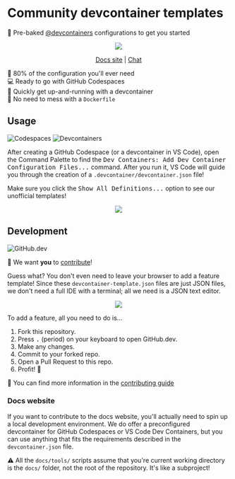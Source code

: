 # Community devcontainer templates

🥧 Pre-baked [@devcontainers] configurations to get you started

<div align="center">

![](https://i.imgur.com/NSfVKbP.png)

<!-- prettier-ignore -->
[Docs site](https://devcontainers-contrib.github.io/templates/)
| [Chat](https://gitter.im/devcontainers-contrib/community)

</div>

🔧 80% of the configuration you'll ever need \
💻 Ready to go with GitHub Codespaces \
🚀 Quickly get up-and-running with a devcontainer \
🐳 No need to mess with a `Dockerfile`

## Usage

![Codespaces](https://img.shields.io/static/v1?style=for-the-badge&message=Codespaces&color=181717&logo=GitHub&logoColor=FFFFFF&label=)
![Devcontainers](https://img.shields.io/static/v1?style=for-the-badge&message=Devcontainers&color=2496ED&logo=Docker&logoColor=FFFFFF&label=)

After creating a GitHub Codespace (or a devcontainer in VS Code), open the
Command Palette to find the <kbd>Dev Containers: Add Dev Container Configuration
Files...</kbd> command. After you run it, VS Code will guide you through the
creation of a `.devcontainer/devcontainer.json` file!

Make sure you click the <kbd>Show All Definitions...</kbd> option to see our
unofficial templates!

<div align="center">

![](https://i.imgur.com/IO5r8Gf.png)

</div>

## Development

![GitHub.dev](https://img.shields.io/static/v1?style=for-the-badge&message=GitHub.dev&color=007ACC&logo=Visual+Studio+Code&logoColor=FFFFFF&label=)

📢 We want **you** to [contribute]!

Guess what? You don't even need to leave your browser to add a feature template!
Since these `devcontainer-template.json` files are just JSON files, we don't
need a full IDE with a terminal; all we need is a JSON text editor.

<div align="center">

![](https://i.imgur.com/XqMz7pB.png)

</div>

To add a feature, all you need to do is...

1. Fork this repository.
2. Press <kbd>.</kbd> (period) on your keyboard to open GitHub.dev.
3. Make any changes.
4. Commit to your forked repo.
5. Open a Pull Request to this repo.
6. Profit! 🎉

📙 You can find more information in the [contributing guide]

### Docs website

If you want to contribute to the docs website, you'll actually need to spin up a
local development environment. We do offer a preconfigured devcontainer for
GitHub Codespaces or VS Code Dev Containers, but you can use anything that fits
the requirements described in the `devcontainer.json` file.

⚠️ All the `docs/tools/` scripts assume that you're current working directory is
the `docs/` folder, not the root of the repository. It's like a subproject!

[@devcontainers]: https://github.com/devcontainers
[contribute]: CONTRIBUTING.md
[contributing guide]: CONTRIBUTING.md
